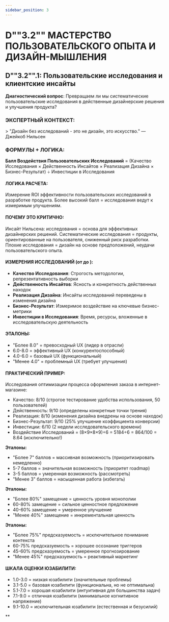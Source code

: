 ```yaml
---
sidebar_position: 3
---
```


# D""3.2"" МАСТЕРСТВО ПОЛЬЗОВАТЕЛЬСКОГО ОПЫТА И ДИЗАЙН-МЫШЛЕНИЯ

## D""3.2"".1: Пользовательские исследования и клиентские инсайты

**Диагностический вопрос**: Превращаем ли мы систематические пользовательские исследования в действенные дизайнерские решения и улучшения продукта?

### ЭКСПЕРТНЫЙ КОНТЕКСТ:

&gt; "Дизайн без исследований - это не дизайн, это искусство." — Джейкоб Нильсен

### ФОРМУЛЫ + ЛОГИКА:

**Балл Воздействия Пользовательских Исследований** = (Качество Исследования × Действенность Инсайтов × Реализация Дизайна × Бизнес-Результат) ÷ Инвестиции в Исследования
 
#### ЛОГИКА РАСЧЕТА:
Измерение ROI эффективности пользовательских исследований в разработке продукта.
Более высокий балл = исследования ведут к измеримым улучшениям.
 
#### ПОЧЕМУ ЭТО КРИТИЧНО:
Инсайт Нильсена: исследования = основа для эффективных дизайнерских решений.
Систематические исследования = продукты, ориентированные на пользователя, сниженный риск разработки.
Плохие исследования = дизайн на основе предположений, неудачи пользовательского опыта.
 
#### ИЗМЕРЕНИЯ ИССЛЕДОВАНИЙ (от  до ):
- **Качество Исследования**: Строгость методологии, репрезентативность выборки
- **Действенность Инсайтов**: Ясность и конкретность действенных находок
- **Реализация Дизайна**: Инсайты исследований переведены в изменения дизайна
- **Бизнес-Результат**: Измеримое воздействие на ключевые бизнес-метрики
- **Инвестиции в Исследования**: Время, ресурсы, вложенные в исследовательскую деятельность
 
#### ЭТАЛОНЫ:
- "Более 8.0" = превосходный UX (лидер в отрасли)
- 6.0-8.0 = эффективный UX (конкурентоспособный)
- 4.0-6.0 = базовый UX (функциональный)
- "Менее 4.0" = проблемный UX (требует улучшения)

#### ПРАКТИЧЕСКИЙ ПРИМЕР:
Исследования оптимизации процесса оформления заказа в интернет-магазине:
- Качество: 8/10 (строгое тестирование удобства использования, 50 пользователей)
- Действенность: 9/10 (определены конкретные точки трения)
- Реализация: 8/10 (изменения дизайна внедрены на основе находок)
- Бизнес-Результат: 9/10 (25% улучшение коэффициента конверсии)
- Инвестиции: 6/10 (2 недели исследовательского времени)
- Воздействие Исследований = (8×9×8×9)÷6 = 5184÷6 = 864/100 = 8.64 (исключительно!)

**Эталоны:**
- "Более 7" баллов = массивная возможность (приоритизировать немедленно)
- 5-7 баллов = значительная возможность (приоритет roadmap)
- 3-5 баллов = умеренная возможность (рассмотреть)
- "Менее 3" баллов = насыщенная работа (избегать)

**Эталоны:**
- "Более 80%" замещение = ценность уровня монополии
- 60-80% замещение = сильное ценностное предложение
- 40-60% замещение = умеренное улучшение
- "Менее 40%" замещение = инкрементальная ценность

**Эталоны:**
- "Более 75%" предсказуемость = исключительное понимание контекста
- 60-75% предсказуемость = хорошее осознание триггеров
- 45-60% предсказуемость = умеренное прогнозирование
- "Менее 45%" предсказуемость = реактивный маркетинг

#### ШКАЛА ОЦЕНКИ ЮЗАБИЛИТИ:

- 1.0-3.0 = низкая юзабилити (значительные проблемы)
- 3.1-5.0 = базовая юзабилити (функциональна, но не оптимальна)
- 5.1-7.0 = хорошая юзабилити (интуитивная для большинства задач)
- 7.1-9.0 = отличная юзабилити (минимальное когнитивное напряжение)
- 9.1-10.0 = исключительная юзабилити (естественная и безусилий)

**